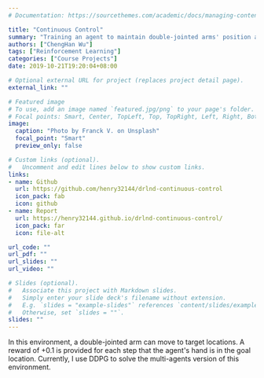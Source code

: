 ```yaml
---
# Documentation: https://sourcethemes.com/academic/docs/managing-content/

title: "Continuous Control"
summary: "Training an agent to maintain double-jointed arms' position at the target location for as many time steps as possible."
authors: ["ChengHan Wu"]
tags: ["Reinforcement Learning"]
categories: ["Course Projects"]
date: 2019-10-21T19:20:04+08:00

# Optional external URL for project (replaces project detail page).
external_link: ""

# Featured image
# To use, add an image named `featured.jpg/png` to your page's folder.
# Focal points: Smart, Center, TopLeft, Top, TopRight, Left, Right, BottomLeft, Bottom, BottomRight.
image:
  caption: "Photo by Franck V. on Unsplash"
  focal_point: "Smart"
  preview_only: false

# Custom links (optional).
#   Uncomment and edit lines below to show custom links.
links:
- name: Github
  url: https://github.com/henry32144/drlnd-continuous-control
  icon_pack: fab
  icon: github
- name: Report
  url: https://henry32144.github.io/drlnd-continuous-control/
  icon_pack: far
  icon: file-alt

url_code: ""
url_pdf: ""
url_slides: ""
url_video: ""

# Slides (optional).
#   Associate this project with Markdown slides.
#   Simply enter your slide deck's filename without extension.
#   E.g. `slides = "example-slides"` references `content/slides/example-slides.md`.
#   Otherwise, set `slides = ""`.
slides: ""
---
```


In this environment, a double-jointed arm can move to target locations. A reward of +0.1 is provided for each step that the agent's hand is in the goal location. Currently, I use DDPG to solve the multi-agents version of this environment.